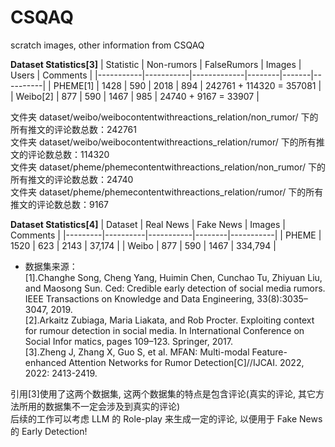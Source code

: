 # CSQAQ
scratch images, other information from CSQAQ

**Dataset Statistics[3]**
| Statistic | Non-rumors | FalseRumors | Images | Users | Comments |
|-----------|-----------|-------------|--------|-------|----------|
| PHEME[1]     | 1428      | 590         | 2018   | 894   | 242761 + 114320 = 357081     |
| Weibo[2]     | 877      | 590         | 1467   | 985   | 24740 + 9167 = 33907     |

文件夹 dataset/weibo/weibocontentwithreactions_relation/non_rumor/ 下的所有推文的评论数总数：242761
<br> 文件夹 dataset/weibo/weibocontentwithreactions_relation/rumor/ 下的所有推文的评论数总数：114320
<br> 文件夹 dataset/pheme/phemecontentwithreactions_relation/non_rumor/ 下的所有推文的评论数总数：24740
<br> 文件夹 dataset/pheme/phemecontentwithreactions_relation/rumor/ 下的所有推文的评论数总数：9167

**Dataset Statistics[4]**
| Dataset | Real News | Fake News | Images | Comments  |
|---------|----------|-----------|--------|-----------|
| PHEME   | 1520     | 623       | 2143   | 37,174    |
| Weibo   | 877      | 590       | 1467   | 334,794   |

* 数据集来源：
<br>[1].Changhe Song, Cheng Yang, Huimin
 Chen, Cunchao Tu, Zhiyuan Liu, and Maosong Sun.
 Ced: Credible early detection of social media rumors.
 IEEE Transactions on Knowledge and Data Engineering,
 33(8):3035–3047, 2019.
<br> [2].Arkaitz Zubiaga, Maria Liakata, and
 Rob Procter. Exploiting context for rumour detection in
 social media. In International Conference on Social Infor
matics, pages 109–123. Springer, 2017.
<br> [3].Zheng J, Zhang X, Guo S, et al. MFAN: 
Multi-modal Feature-enhanced Attention Networks for Rumor 
Detection[C]//IJCAI. 2022, 2022: 2413-2419.

引用[3]使用了这两个数据集, 这两个数据集的特点是包含评论(真实的评论, 其它方法所用的数据集不一定会涉及到真实的评论)
<br> 后续的工作可以考虑 LLM 的 Role-play 来生成一定的评论, 以便用于 Fake News 的 Early Detection!

